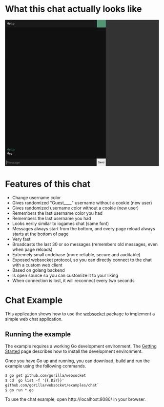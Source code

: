 # What this chat actually looks like
![png](screenshots/screenshot.png)

# Features of this chat
- Change username color
- Gives randomized "Guest____" username without a cookie (new user)
- Gives randomized username color without a cookie (new user)
- Remembers the last username color you had
- Remembers the last username you had
- Looks eerily similar to iogames chat (same font)
- Messages always start from the bottom, and every page reload always starts at the bottom of page
- Very fast
- Broadcasts the last 30 or so messages (remembers old messages, even when page reloads)
- Extremely small codebase (more reliable, secure and auditable)
- Exposed websocket protocol, so you can directly connect to the chat with a custom web client
- Based on golang backend
- Is open source so you can customize it to your liking
- When connection is lost, it will reconnect every two seconds

# Chat Example

This application shows how to use the
[websocket](https://github.com/gorilla/websocket) package to implement a simple
web chat application.

## Running the example

The example requires a working Go development environment. The [Getting
Started](http://golang.org/doc/install) page describes how to install the
development environment.

Once you have Go up and running, you can download, build and run the example
using the following commands.

    $ go get github.com/gorilla/websocket
    $ cd `go list -f '{{.Dir}}' github.com/gorilla/websocket/examples/chat`
    $ go run *.go

To use the chat example, open http://localhost:8080/ in your browser.
